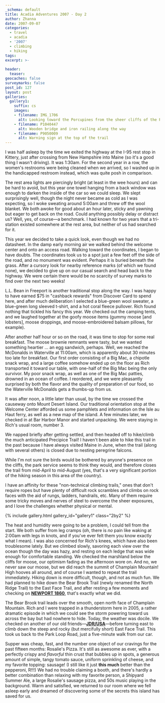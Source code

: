 ```yaml
---
_schema: default
title: Acadia Adventures 2007 - Day 2
author: Zhanna
date: 2007-09-07
categories:
  - travel
  - acadia
  - '2007'
  - climbing
  - hiking
tags:
excerpt: >- 
  
header:
  teaser:
geocaches: false
surveymarks: false
post_id: 127
layout: post
galleries:
  gallery1:
    suffix: cs
    images: 
    - filename: IMG_1706
      alt: Looking toward the Porcupines from the sheer cliffs of the Precipice
    - filename: P1040447
      alt: Wooden bridge and iron railing along the way    
    - filename: P9050009
      alt: Warning sign at the top of the trail         
---
```


I was half asleep by the time we exited the highway at the I-95 rest stop in Kittery, just after crossing from New Hampshire into Maine (so it's a good thing I wasn't driving).  It was 1:30am.  For the second year in a row, the women's restrooms were being cleaned when we arrived, so I washed up in the handicapped restroom instead, which was quite posh in comparison.

The rest area lights are piercingly bright (at least in the wee hours) and can be hard to avoid, but this year one towel hanging from a back window was enough to darken the inside of the car so we could sleep.  We slept surprisingly well, though the night never became as cold as I was expecting, so I woke sweating around 5:00am and threw off the wool blanket.  We both awoke for good about an hour later, sticky and yawning but eager to get back on the road.  Could anything possibly delay or distract us?  Well, yes, of course—a benchmark.  I had known for two years that a tri-station existed somewhere at the rest area, but neither of us had searched for it.  

This year we decided to take a quick look, even though we had no datasheet.  In the damp early morning air we walked behind the welcome center and onto an access road.  Walking toward the coordinates, I began to have doubts.  The coordinates took us to a spot just a few feet off the side of the road, and no monument was evident.  Perhaps it is buried beneath the grass.  After a cursory look for nearby reference marks (of which we found none), we decided to give up on our casual search and head back to the highway.  We were certain there would be no scarcity of survey marks to find over the next two weeks!

L.L. Bean in Freeport is another traditional stop along the way.  I was happy to have earned $75 in "cashback rewards" from Discover Card to spend here, and after much deliberation I selected a blue-green wool sweater, a blue-green long sleeved t-shirt, and a hot coral fleece pullover.  Rich found nothing that tickled his fancy this year.  We checked out the camping tents, and we laughed together at the goofy moose items (gummy moose [and lobsters], moose droppings, and moose-embroidered balsam pillows, for example).  

After another half hour or so on the road, it was time to stop for some real breakfast.  The moose brownie remnants were tasty, but we wanted something heartier ... an egg sandwich, perhaps.  Well, we reached the McDonalds in Waterville at 11:00am, which is apparently about 30 minutes too late for breakfast.  Our first order consisting of a Big Mac, a chipotle snack wrap, and a large coffee somehow ended up on the floor as Rich transported it toward our table, with one-half of the Big Mac being the only survivor.  My poor snack wrap, as well as one of the Big Mac patties, drowned in an ocean of coffee.  I reordered, and we were pleasantly surprised by both the flavor and the quality of preparation of our food, so the Waterville McDonalds gets a thumbs-up from us.

It was after noon, a little later than usual, by the time we crossed the causeway onto Mount Desert Island.  Our traditional orientation stop at the Welcome Center afforded us some pamphlets and information on the Isle au Haut ferry, as well as a new map of the island.   A few minutes later, we checked in at Bar Harbor Manor and started unpacking.  We were staying in Rich's usual room, number 3.

We napped briefly after getting settled, and then headed off to hike/climb the much anticipated Precipice Trail!  I haven't been able to hike this trail in the past because I have always visited Maine in June, when the trail (along with several others) is closed due to nesting peregrine falcons.  

While I'm not sure the birds would be bothered by anyone's presence on the cliffs, the park service seems to think they would, and therefore closes the trail from mid-April to mid-August (yes, that's a very significant portion of the hiking season in this area of the country).  

I have an affinity for these "non-technical climbing trails," ones that don't require ropes but have plenty of difficult rock scrambles and climbs on rock faces with the aid of rungs, ladders, handrails, etc.  Many of them require some tricky moves and nerves of steel to overcome the sheer exposures, and I love the challenges whether physical or mental.

{% include gallery.html gallery_id="gallery1" class="2by2" %}

The heat and humidity were going to be a problem, I could tell from the start.  We both suffer from leg cramps (oh, there is _no_ pain like waking at 2:00am with legs in knots, and if you've ever felt them you know exactly what I mean).  I was also concerned for Rich's knees, which have also been troublesome lately.  But we climbed slowly, savoring each view over the ocean though the day was hazy, and resting on each ledge that was wide enough for comfortable standing.  We checked the marshland below the cliffs for moose, our optimism fading as the afternoon wore on.  And no, we never saw our moose, but we did reach the summit of Champlain Mountain!  High hooves all around, and of course I wanted to repeat the trail immediately.  Hiking down is more difficult, though, and not as much fun.  We had planned to hike down the Bear Brook Trail (newly renamed the North Ridge Trail) to the East Face Trail, and after resting a few moments and checking on [**NEWPORT 1860**](https://thesurveystation.com/surveymarks/pe1780/), that's exactly what we did.

The Bear Brook trail leads over the smooth, open north face of Champlain Mountain.  Rich and I were trapped in a thunderstorm here in 2005, a rather dramatic episode in which we could see the storm powering toward us across the bay but had nowhere to hide.  Today, the weather was docile.  We checked on another of our old friends—[**JDR/USA**](http://surveymarks.planetzhanna.com/surveymarks/jdrusa/)—before turning east to climb down the steep and rocky (but mercifully short) East Face Trail.  This took us back to the Park Loop Road, just a five-minute walk from our car.

Supper was cheap, fast, and the number one object of our cravings for the past fifteen months: Rosalie's Pizza.  It's still as awesome as ever, with a perfectly crispy and _flavorful_ thin crust that bubbles up in spots, a generous amount of simple, tangy tomato sauce, uniform sprinkling of cheese, and my favorite topping: sausage!  (I still like it just **this much** better than the pepperoni, R!!!)  We had no trouble claiming a booth, and there's hardly a better combination than relaxing with my favorite person, a Shipyard Summer Ale, a large Rosalie's sausage pizza, and 50s music playing in the background.  Warm and satisfied, we returned to our room where we fell asleep early and dreamed of discovering some of the secrets this island has saved for us.
